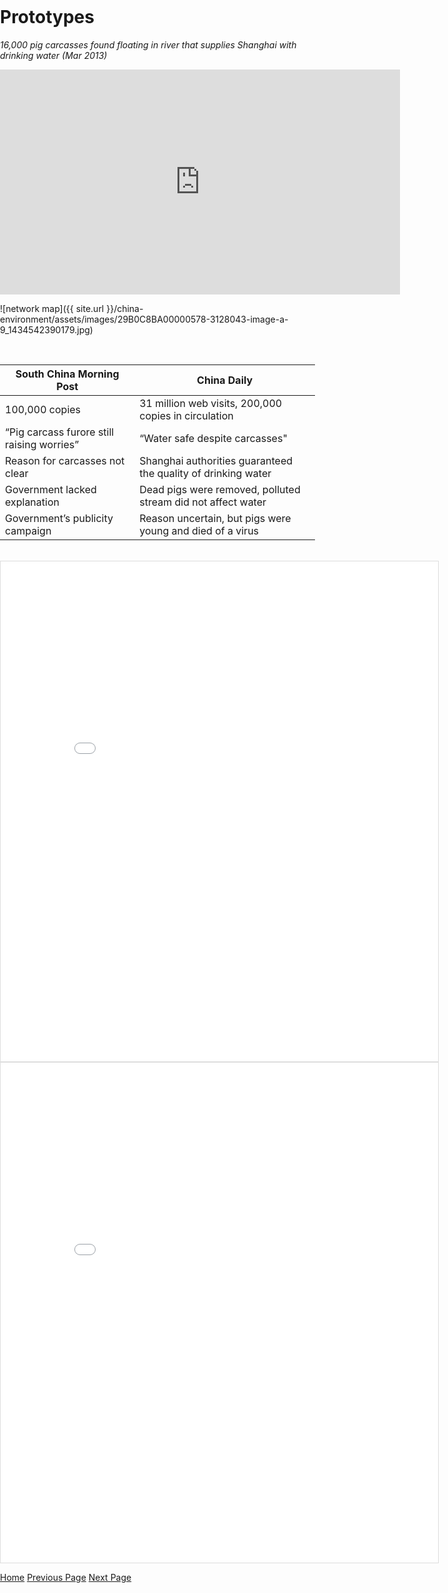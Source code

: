 <title>Example</title>
<style>
body {
    margin:0;
    padding:0;
    background-image:url("/china-environment/assets/images/Factory.pdf"); 
    background-repeat: no-repeat;
    webkit-background-size: cover;
    moz-background-size: cover;
    o-background-size: cover;
    background-size: cover;
    }
    
</style>

# Prototypes

<i>16,000 pig carcasses found floating in river that supplies Shanghai with drinking water (Mar 2013)</i>

<iframe width="640" height="360" src="https://www.youtube.com/embed/EDIGnqxYqMI" frameborder="0" gesture="media" allow="encrypted-media" allowfullscreen></iframe>

<br>

![network map]({{ site.url }}/china-environment/assets/images/29B0C8BA00000578-3128043-image-a-9_1434542390179.jpg)

<br>

|**South China Morning Post**                   |**China Daily**|
| ----------------------------------------------|---------------------------------------|
| 100,000 copies                                |31 million web visits, 200,000 copies in circulation|
| “Pig carcass furore still raising worries”    |“Water safe despite carcasses"|
| Reason for carcasses not clear                |Shanghai authorities guaranteed the quality of drinking water|
| Government lacked explanation                 |Dead pigs were removed, polluted stream did not affect water |
| Government’s publicity campaign               |Reason uncertain, but pigs were  young and  died of a virus|


<br>

<iframe src="/china-environment/assets/images/Factiva-China Daily-Carcasses.pdf" frameborder="0" style="overflow:hidden;border:1px solid #DDDDDD;" width="700" height="800" allowfullscreen></iframe>

<br>

<iframe src="/china-environment/assets/images/Factiva-SCMP-Pig Carcases.pdf" frameborder="0" style="overflow:hidden;border:1px solid #DDDDDD;" width="700" height="800" allowfullscreen></iframe>

[Home](index.md) [Previous Page](page1.md) [Next Page](page3.md)
